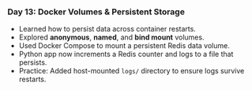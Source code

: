 ### Day 13: Docker Volumes & Persistent Storage
- Learned how to persist data across container restarts.
- Explored **anonymous**, **named**, and **bind mount** volumes.
- Used Docker Compose to mount a persistent Redis data volume.
- Python app now increments a Redis counter and logs to a file that persists.
- Practice: Added host-mounted `logs/` directory to ensure logs survive restarts.
